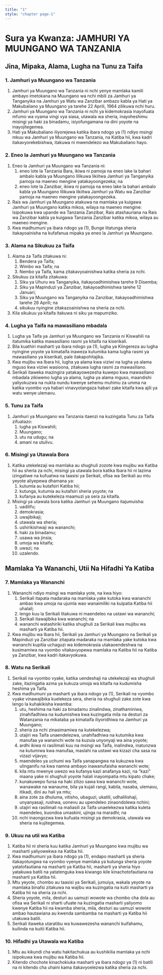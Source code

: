 ```yaml
---
title: "1"
style: "chapter page-1"
---
```


# Sura ya Kwanza: JAMHURI YA MUUNGANO WA TANZANIA

## Jina, Mipaka, Alama, Lugha na Tunu za Taifa

### 1. Jamhuri ya Muungano wa Tanzania
1. Jamhuri ya Muungano wa Tanzania ni nchi yenye mamlaka kamili ambayo imetokana na Muungano wa nchi mbili za Jamhuri ya Tanganyika na Jamhuri ya Watu wa Zanzibar ambazo kabla ya Hati ya Makubaliano ya Muungano ya tarehe 22 Aprili, 1964 zilikuwa nchi huru.
2. Jamhuri ya Muungano wa Tanzania ni nchi ya kidemokrasia inayofuata mfumo  wa vyama vingi vya siasa, utawala wa sheria, inayoheshimu misingi ya haki za binadamu, isiyofungamana na dini yoyote na inayojitegemea.
3. Hati ya Makubaliano iliyorejewa katika ibara ndogo ya (1) ndiyo msingi mkuu wa Jamhuri ya Muungano wa Tanzania, na Katiba hii, kwa kadri itakavyorekebishwa, itakuwa ni mwendelezo wa Makubaliano hayo.

### 2. Eneo la Jamhuri ya Muungano wa Tanzania
1. Eneo la Jamhuri ya Muungano wa Tanzania ni:
	1. eneo lote la Tanzania Bara, ikiwa ni pamoja na eneo lake la bahari ambalo kabla ya Muungano lilikuwa likiitwa Jamhuri ya Tanganyika pamoja na maeneo mengine yatakayoongezeka; na
	2. eneo lote la Zanzibar, ikiwa ni pamoja na eneo lake la bahari ambalo kabla ya Muungano lilikuwa likiitwa Jamhuri ya Watu wa Zanzibar pamoja na maeneo mengine yatakayoongezeka.
2. Rais wa Jamhuri ya Muungano atakuwa na mamlaka ya kuigawa Jamhuri ya Muungano katika mikoa, wilaya na maeneo mengine: Isipokuwa kwa upande wa Tanzania Zanzibar, Rais atashauriana na Rais wa Zanzibar kabla ya kuigawa Tanzania Zanzibar katika mikoa, wilaya au maeneo mengine.
3. Kwa madhumuni ya ibara ndogo ya (1), Bunge litatunga sheria itakayoainisha na kufafanua mipaka ya eneo la Jamhuri ya Muungano.

### 3. Alama na Sikukuu za Taifa
1. Alama za Taifa zitakuwa ni:
	1. Bendera ya Taifa;
	2. Wimbo wa Taifa; na
	3. Nembo ya Taifa, kama zitakavyoainishwa katika sheria za nchi.
2. Sikukuu za kitaifa zitakuwa:
	1. Siku ya Uhuru wa Tanganyika, itakayoadhimishwa tarehe 9 Disemba;
	2. Siku ya Mapinduzi ya Zanzibar, itakayoadhimishwa tarehe 12 Januari;
	3. Siku ya Muungano wa Tanganyika na Zanzibar, itakayoadhimishwa tarehe 26 Aprili; na
	4. sikukuu nyingine zitakazoainishwa na sheria za nchi.
3. Kila sikukuu ya kitaifa itakuwa ni siku ya mapumziko.

### 4. Lugha ya Taifa na mawasiliano mbadala
1. Lugha ya Taifa ya Jamhuri ya Muungano wa Tanzania ni Kiswahili na itatumika katika mawasiliano rasmi ya kitaifa na kiserikali.
2. Bila kuathiri masharti ya ibara ndogo ya (1), lugha ya Kiingereza au lugha  nyingine yoyote ya kimataifa inaweza kutumika kama lugha rasmi ya mawasiliano ya kiserikali, pale itakapohitajika.
3. Kwa mujibu wa Ibara hii, lugha ya alama kwa viziwi na lugha ya alama mguso kwa viziwi wasioona, zitakuwa lugha rasmi za mawasiliano.
4. Serikali itaweka mazingira yatakayowezesha kuwepo kwa mawasiliano mbadala zikiwemo lugha ya alama, lugha ya alama mguso, maandishi yaliyokuzwa na nukta nundu kwenye sehemu muhimu za umma na katika vyombo vya habari vinavyotangaza habari zake kitaifa kwa ajili ya watu wenye ulemavu.

### 5. Tunu za Taifa
1. Jamhuri ya Muungano wa Tanzania itaenzi na kuzingatia Tunu za Taifa zifuatazo:
	1. lugha ya Kiswahili;
	2. Muungano;
	3. utu na udugu; na
	4. amani na utulivu.

### 6. Misingi ya Utawala Bora
1. Katika utekelezaji wa mamlaka au shughuli zozote kwa mujibu wa Katiba hii au sheria za nchi, misingi ya utawala bora katika Ibara hii ni lazima izingatiwe na kufuatwa na taasisi ya Serikali, ofisa wa Serikali au mtu yeyote aliyepewa dhamana ya:
	1. kutumia au kutafsiri Katiba hii;
	2. kutunga, kutumia au kutafsiri sheria yoyote; na
	3. kufanya au kutekeleza maamuzi ya sera za kitaifa.
2. Misingi ya utawala bora katika Jamhuri ya Muungano itajumuisha:
	1. uadilifu;
	2. demokrasia;
	3. uwajibikaji;
	4. utawala wa sheria;
	5. ushirikishwaji wa wananchi;
	6. haki za binadamu;
	7. usawa wa jinsia;
	8. umoja wa kitaifa;
	9. uwazi; na
	10. uzalendo.

## Mamlaka Ya Wananchi, Utii Na Hifadhi Ya Katiba

### 7. Mamlaka ya Wananchi
1. Wananchi ndiyo msingi wa mamlaka yote, na kwa hiyo:
	1. Serikali itapata madaraka na mamlaka yake kutoka kwa wananchi ambao kwa umoja na ujumla wao wanaimiliki na kuipatia Katiba hii uhalali;
	2. lengo kuu la Serikali litakuwa ni maendeleo na ustawi wa wananchi;
	3. Serikali itawajibika kwa wananchi; na
	4. wananchi watashiriki katika shughuli za Serikali kwa mujibu wa masharti ya Katiba hii.
2. Kwa mujibu wa Ibara hii, Serikali ya Jamhuri ya Muungano na Serikali ya Mapinduzi ya Zanzibar zitapata madaraka na mamlaka yake kutoka kwa wananchi kupitia uchaguzi wa kidemokrasia utakaoendeshwa na kusimamiwa na vyombo vitakavyopewa mamlaka na Katiba hii na Katiba ya Zanzibar, kwa kadri itakavyokuwa.

### 8. Watu na Serikali
1. Serikali na vyombo vyake, katika uendeshaji na utekelezaji wa shughuli zake, itazingatia azma ya kukuza umoja wa kitaifa na kudumisha heshima ya Taifa.
2. Kwa madhumuni ya masharti ya ibara ndogo ya (1), Serikali na vyombo vyake vinawajibika kuelekeza sera, sheria na shughuli zake zote kwa lengo la kuhakikisha kwamba:
	1. utu, heshima na haki za binadamu zinalindwa, zinathaminiwa, zinahifadhiwa na kudumishwa kwa kuzingatia mila na desturi za Watanzania na mikataba ya kimataifa iliyoridhiwa na Jamhuri ya Muungano;
	2. sheria za nchi zinasimamiwa na kutekelezwa;
	3. utajiri wa Taifa unaendelezwa, unahifadhiwa na kutumika kwa manufaa ya wananchi wote na kuzuia unyonyaji wa aina yoyote;
	4. ardhi ikiwa ni rasilimali kuu na msingi wa Taifa, inalindwa, inatunzwa na kutumiwa kwa manufaa, maslahi na ustawi wa kizazi cha sasa na vizazi vijavyo;
	5. maendeleo ya uchumi wa Taifa yanapangwa na kukuzwa kwa ulinganifu na kwa namna ambayo inawanufaisha wananchi wote;
	6. kila mtu mwenye uwezo wa kufanya kazi anafanya kazi, na “kazi” maana yake ni shughuli yoyote halali inayompatia mtu kipato chake;
	7. kunakuwepo fursa na haki zilizo sawa kwa wananchi wote, wanawake na wanaume, bila ya kujali rangi, kabila, nasaba, ulemavu, itikadi, dini au hali ya mtu;
	8. aina zote za dhuluma, vitisho, ubaguzi, ukatili, udhalilishaji, unyanyasaji, rushwa, uonevu au upendeleo zinaondolewa nchini;
	9. utajiri wa rasilimali na maliasili za Taifa unaelekezwa katika kuleta maendeleo, kuondoa umaskini, ujinga na maradhi; na
	10. nchi inaongozwa kwa kufuata misingi ya demokrasia, utawala wa sheria na kujitegemea.

### 9. Ukuu na utii wa Katiba
1. Katiba hii ni sheria kuu katika Jamhuri ya Muungano kwa mujibu wa masharti yaliyowekwa na Katiba hii.
2. Kwa madhumuni ya ibara ndogo ya (1), endapo masharti ya sheria itakayotungwa na vyombo vyenye mamlaka ya kutunga sheria yoyote yatatofautiana na masharti ya Katiba hii, masharti ya sheria hiyo yatakuwa batili na yatatenguka kwa kiwango kile kinachotofautiana na masharti ya Katiba hii.
3. Mtu yeyote, chombo au taasisi ya Serikali, jumuiya, wakala yeyote na  mamlaka binafsi zitakuwa na wajibu wa kuzingatia na kutii masharti ya Katiba hii na sheria za nchi.
4. Sheria yoyote, mila, desturi au uamuzi wowote wa chombo cha dola au ofisa wa Serikali ni sharti ufuate na kuzingatia masharti yaliyomo kwenye Katiba hii na kwamba sheria, mila, desturi au uamuzi wowote ambao hautawiana au kwenda sambamba na masharti ya Katiba hii utakuwa batili.
5. Serikali itaweka utaratibu wa kuwawezesha wananchi kuifahamu, kuilinda na kuitii Katiba hii.

### 10. Hifadhi ya Utawala wa Katiba
1. Mtu au kikundi cha watu hakitachukua au kushikilia mamlaka ya nchi isipokuwa kwa mujibu wa Katiba hii.
2. Kitendo chochote kinachokiuka masharti ya ibara ndogo ya (1) ni batili na ni kitendo cha uhaini kama itakavyoelezwa katika sheria za nchi.
